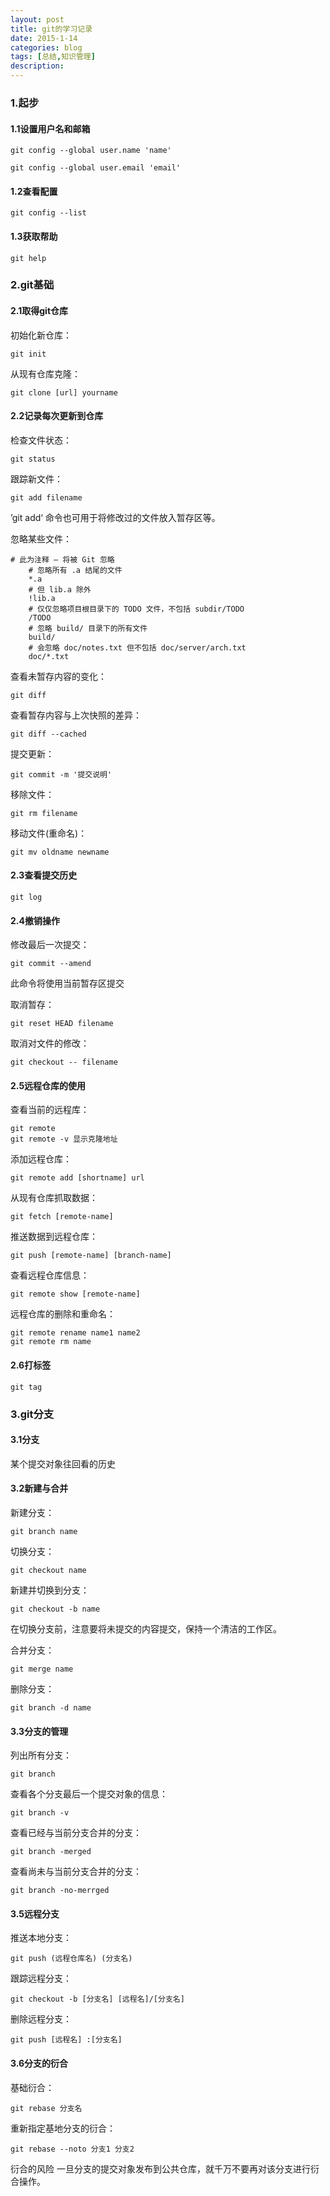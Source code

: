 ```yaml
---
layout: post
title: git的学习记录
date: 2015-1-14
categories: blog
tags: [总结,知识管理]
description: 
---
```


### 1.起步  

#### 1.1设置用户名和邮箱  

    git config --global user.name 'name'

    git config --global user.email 'email'

#### 1.2查看配置  

    git config --list

#### 1.3获取帮助  

    git help


### 2.git基础    

#### 2.1取得git仓库    

初始化新仓库：

    git init


从现有仓库克隆：

	git clone [url] yourname


#### 2.2记录每次更新到仓库

检查文件状态：
	
	git status

跟踪新文件：
	
	git add filename

’git add‘ 命令也可用于将修改过的文件放入暂存区等。

忽略某些文件：

	# 此为注释 – 将被 Git 忽略
	    # 忽略所有 .a 结尾的文件
	    *.a
	    # 但 lib.a 除外
	    !lib.a
	    # 仅仅忽略项目根目录下的 TODO 文件，不包括 subdir/TODO
	    /TODO
	    # 忽略 build/ 目录下的所有文件
	    build/
	    # 会忽略 doc/notes.txt 但不包括 doc/server/arch.txt
	    doc/*.txt

查看未暂存内容的变化：

	git diff

查看暂存内容与上次快照的差异：

	git diff --cached

提交更新：

	git commit -m '提交说明'

移除文件：

	git rm filename

移动文件(重命名)：

	git mv oldname newname


#### 2.3查看提交历史  

	git log

#### 2.4撤销操作  

修改最后一次提交：

	git commit --amend

此命令将使用当前暂存区提交

取消暂存：

	git reset HEAD filename

取消对文件的修改：

	git checkout -- filename

#### 2.5远程仓库的使用

查看当前的远程库：
	
	git remote 
	git remote -v 显示克隆地址

添加远程仓库：

	git remote add [shortname] url

从现有仓库抓取数据：

	git fetch [remote-name]

推送数据到远程仓库：

	git push [remote-name] [branch-name]

查看远程仓库信息：

	git remote show [remote-name]

远程仓库的删除和重命名：

	git remote rename name1 name2
	git remote rm name

#### 2.6打标签

	git tag


### 3.git分支   

#### 3.1分支
某个提交对象往回看的历史

#### 3.2新建与合并
新建分支：

	git branch name 

切换分支：

	git checkout name 

新建并切换到分支：

	git checkout -b name  

在切换分支前，注意要将未提交的内容提交，保持一个清洁的工作区。

合并分支：

	git merge name 

删除分支：

	git branch -d name 


#### 3.3分支的管理

列出所有分支：
	
	git branch 

查看各个分支最后一个提交对象的信息：
	
	git branch -v 

查看已经与当前分支合并的分支：
	
	git branch -merged 

查看尚未与当前分支合并的分支：
	
	git branch -no-merrged 


#### 3.5远程分支

推送本地分支：
	
	git push (远程仓库名) (分支名)

跟踪远程分支：
	
	git checkout -b [分支名] [远程名]/[分支名] 

删除远程分支：	
	
	git push [远程名] :[分支名]

#### 3.6分支的衍合

基础衍合：
	
	git rebase 分支名  

重新指定基地分支的衍合：
	
	git rebase --noto 分支1 分支2

衍合的风险
一旦分支的提交对象发布到公共仓库，就千万不要再对该分支进行衍合操作。
